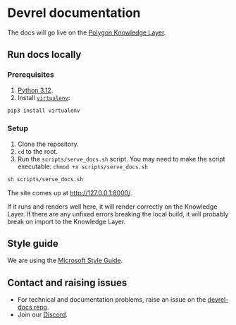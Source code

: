 # Devrel documentation

The docs will go live on the [Polygon Knowledge Layer](...).

## Run docs locally

### Prerequisites

1. [Python 3.12](https://www.python.org/downloads/).
2. Install [`virtualenv`](https://pypi.org/project/virtualenv/):

```sh
pip3 install virtualenv
```

### Setup

1. Clone the repository.
2. `cd` to the root.
3. Run the `scripts/serve_docs.sh` script. You may need to make the script executable: `chmod +x scripts/serve_docs.sh`

```sh
sh scripts/serve_docs.sh
```

The site comes up at http://127.0.0.1:8000/.

If it runs and renders well here, it will render correctly on the Knowledge Layer. If there are any unfixed errors breaking the local build, it will probably break on import to the Knowledge Layer.

## Style guide

We are using the [Microsoft Style Guide](https://learn.microsoft.com/en-us/style-guide/welcome/).

## Contact and raising issues

- For technical and documentation problems, raise an issue on the [devrel-docs repo](https://github.com/0xPolygon/devrel-docs/issues).
- Join our [Discord](https://discord.gg/0xpolygondevs).
